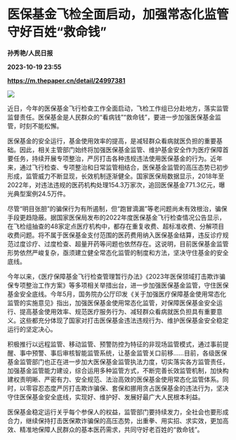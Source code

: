# 医保基金飞检全面启动，加强常态化监管守好百姓“救命钱”
**孙秀艳/人民日报**

**2023-10-19 23:55**

**https://m.thepaper.cn/detail/24997381**

![](https://imagecloud.thepaper.cn/thepaper/image/274/876/526.png)

近日，今年的医保基金飞行检查工作全面启动，飞检工作组已分赴地方，落实监管监督责任。医保基金是人民群众的“看病钱”“救命钱”，要进一步加强医保基金监管，时刻不能松懈。

医保基金的安全运行，基金使用效率的提高，是减轻群众看病就医负担的重要基础。因此，相关主管部门始终将加强医保基金监管、维护基金安全作为医疗保障首要任务，持续开展专项整治，严厉打击各种违规违法使用医保基金的行为。近年来，通过飞行检查、专项整治和日常监管相结合，医保基金监管的高压态势已初步形成，监管威力不断显现，长效机制逐渐健全。国家医保局数据显示，2018年至2022年，对违法违规的医药机构处理154.3万家次，追回医保基金771.3亿元，曝光典型案例24.5万件。

尽管“明目张胆”的骗保行为有所遏制，但“跑冒滴漏”等老问题尚未有效根治，骗保手段更趋隐蔽。据国家医保局发布的2022年度医保基金飞行检查情况公告显示，在飞检组抽查的48家定点医疗机构中，都存在重复收费、超标准收费、分解项目收费问题。将不属于医保基金支付范围的医药费用纳入医保基金结算，违反诊疗规范过度诊疗、过度检查、超量开药等问题也依然存在。这说明，目前医保基金监管形势依然严峻复杂，亟须建立健全常态化监管的制度和方法，坚决守住基金的安全底线。

今年以来，《医疗保障基金飞行检查管理暂行办法》《2023年医保领域打击欺诈骗保专项整治工作方案》等多项相关举措出台，进一步加强医保基金监管，守住医保基金安全底线。今年5月，国务院办公厅印发《关于加强医疗保障基金使用常态化监管的实施意见》指出，加强医保基金使用常态化监管，对保障医保基金安全运行、提高基金使用效率、规范医疗服务行为、减轻群众看病就医负担具有重要意义。这些都充分体现了国家对打击医保基金违法违规行为、维护医保基金安全稳定运行的坚定决心。

积极推行以远程监管、移动监管、预警防控为特征的非现场监管模式，通过事前提醒、事中预警、事后审核智能监管系统，让基金监管关口前移……目前，各级医保基金监管部门也正在进一步加大医保基金监管执法力度，切实落实各方监管责任，加强基金监管能力建设，综合运用多种监管方式，不断完善长效监管机制，加快构建权责明晰、严密有力、安全规范、法治高效的医保基金使用常态化监管体系。同时，以零容忍态度严厉打击欺诈骗保、套保和挪用贪占医保基金的违法行为，坚决守住医保基金安全底线，实现好、维护好、发展好最广大人民根本利益。

医保基金稳定运行关乎每个参保人的权益，监管部门要持续发力，全社会也要形成合力，继续保持打击医保欺诈骗保的高压态势，出重拳、用实招、求实效，更加高效、精准地保障人民群众的基本医药需求，共同守好老百姓的“救命钱”。